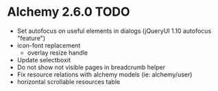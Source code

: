 # Alchemy 2.6.0 TODO

* Set autofocus on useful elements in dialogs (jQueryUI 1.10 autofocus "feature")
* icon-font replacement
  * overlay resize handle
* Update selectboxit
* Do not show not visible pages in breadcrumb helper
* Fix resource relations with alchemy models (ie: alchemy/user)
* horizontal scrollable resources table
